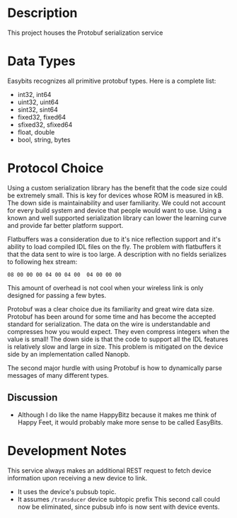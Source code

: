 # Description
This project houses the Protobuf serialization service

# Data Types
Easybits recognizes all primitive protobuf types. Here is a complete list:
* int32, int64
* uint32, uint64
* sint32, sint64
* fixed32, fixed64
* sfixed32, sfixed64
* float, double
* bool, string, bytes

# Protocol Choice

Using a custom serialization library has the benefit that the code size could be extremely small.
This is key for devices whose ROM is measured in kB. The down side is maintainability and user familiarity.
We could not account for every build system and device that people would want to use. Using a known and well
supported serialization library can lower the learning curve and provide far better platform support.

Flatbuffers was a consideration due to it's nice reflection support and it's ability to load compiled IDL files on the fly.
The problem with flatbuffers it that the data sent to wire is too large. A description with no fields serializes to following hex stream:
```
08 00 00 00 04 00 04 00  04 00 00 00
```
This amount of overhead is not cool when your wireless link is only designed for passing a few bytes.

Protobuf was a clear choice due its familiarity and great wire data size.
Protobuf has been around for some time and has become the accepted standard for serialization.
The data on the wire is understandable and compresses how you would expect.
They even compress integers when the value is small!
The down side is that the code to support all the IDL features is relatively slow and large in size.
This problem is mitigated on the device side by an implementation called Nanopb.

The second major hurdle with using Protobuf is how to dynamically parse messages of many different types.

## Discussion
* Although I do like the name HappyBitz because it makes me think of Happy Feet, it would probably
  make more sense to be called EasyBits.

# Development Notes
This service always makes an additional REST request to fetch device information
upon receiving a new device to link.
* It uses the device's pubsub topic.
* It assumes `/transducer` device subtopic prefix
This second call could now be eliminated, since pubsub info is now sent with
device events.